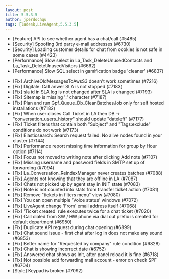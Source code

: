 ```yaml
---
layout: post
title: 5.5.3.5
author: jperdochqu
tags: [ladesk,LiveAgent,5.5.3.5]
---
```


- [Feature] API to see whether agent has a chat/call (#5485)
- [Security] Spoofing 3rd party e-mail addresses (#6730)
- [Security] Loading customer details for chat from cookies is not safe in some cases (#4423)
- [Performance] Slow select in La_Task_DeleteUnusedContacts and La_Task_DeleteUnusedVisitors (#6662)
- [Performance] Slow SQL select in gamification badge 'cleaner' (#6837)

<!--more--> 

- [Fix] ArchiveOldMessagesToAwsS3 doesn't work sometimes (#7216)
- [Fix] Digitale: Call anwer SLA is not stopped (#7183)
- [Fix] sla id in SLA log is not changed after SLA is changed (#7193)
- [Fix] Sitemap is missing ':' character (#7187)
- [Fix] Plan and run Gpf_Queue_Db_CleanBatchesJob only for self hosted installations (#7182)
- [Fix] When user closes Call Ticket in LA then DB -> "conversation_users_history" should update "dateleft" (#7177)
- [Fix] Ticket filters that contain both "Subject" and "Tags:exclude" conditions do not work (#7173)
- [Fix] Elasticsearch: Search request failed. No alive nodes found in your cluster (#7144)
- [Fix] Performance report missing time information for group by Hour option (#7114)
- [Fix] Focus not moved to writing note after clicking Add note (#7107)
- [Fix] Missing username and password fields in SMTP set up of forwarding (#7094)
- [Fix] La_Conversation_ReindexManager never creates batches (#7088)
- [Fix] Agents not knowing that they are offline in LA (#7087)
- [Fix] Chats not picked up by agent stay in INIT state (#7083)
- [Fix] Note is not counted into stats from transfer ticket action (#7081)
- [Fix] Remove "tickets in filters menu" view (#7080)
- [Fix] You can open multiple 'Voice status' windows (#7072)
- [Fix] LiveAgent change 'From' email address itself (#7068)
- [Fix] 'Ticket created' rule executes twice for a chat ticket (#7020)
- [Fix] Call dialed from SW / HW phone via dial out prefix is created for default department (#6950)
- [Fix] Duplicate API request during chat opening (#6899)
- [Fix] Chat sound issue - first chat after log in does not make any sound (#6853)
- [Fix] Better name for "Requested by company" rule condition (#6828)
- [Fix] Chat is showing incorrect date (#6752)
- [Fix] Answered chat shows as Init, after panel reload it is fine (#6718)
- [Fix] Not possible add forwarding mail account - error on check SPF (#6704)
- [Style] Keypad is broken (#7092)
